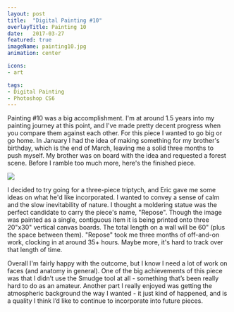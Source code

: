 ```yaml
---
layout: post
title:  "Digital Painting #10"
overlayTitle: Painting 10
date:   2017-03-27
featured: true
imageName: painting10.jpg
animation: center

icons:
- art

tags:
- Digital Painting
- Photoshop CS6
---
```


<span class="dropcap">P</span>ainting #10 was a big accomplishment. I'm at around 1.5 years into my painting journey at this point, and I've made pretty decent progress when you compare them against each other. For this piece I wanted to go big or go home. In January I had the idea of making something for my brother's birthday, which is the end of March, leaving me a solid three months to push myself. My brother was on board with the idea and requested a forest scene. Before I ramble too much more, here's the finished piece.

<div class="fullscreen">
    <img src="{{ site.baseurl }}/image/assets/{{ page.imageName }}" class="outline shadows photo">
    <span class="icon-enlarge icon"></span>
</div>


I decided to try going for a three-piece triptych, and Eric gave me some ideas on what he'd like incorporated. I wanted to convey a sense of calm and the slow inevitability of nature. I thought a moldering statue was the perfect candidate to carry the piece's name, "Repose". Though the image was painted as a single, contiguous item it is being printed onto three 20"x30" vertical canvas boards. The total length on a wall will be 60" (plus the space between them). "Repose" took me three months of off-and-on work, clocking in at around 35+ hours. Maybe more, it's hard to track over that length of time. 

Overall I'm fairly happy with the outcome, but I know I need a lot of work on faces (and anatomy in general). One of the big achievements of this piece was that I didn’t use the Smudge tool at all - something that’s been really hard to do as an amateur. Another part I really enjoyed was getting the atmospheric background the way I wanted - it just kind of happened, and is a quality I think I’d like to continue to incorporate into future pieces.